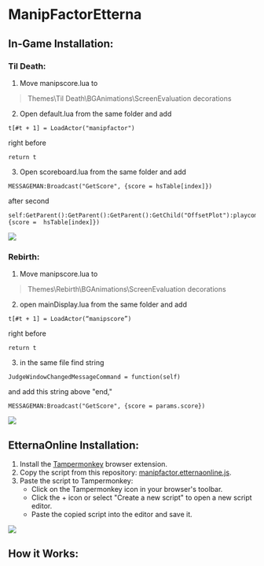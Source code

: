 # ManipFactorEtterna
## In-Game Installation:
### Til Death:
1. Move manipscore.lua to
>Themes\Til Death\BGAnimations\ScreenEvaluation decorations
2. Open default.lua from the same folder and add
```
t[#t + 1] = LoadActor("manipfactor")
```
right before 
```
return t
```
3. Open scoreboard.lua from the same folder and add
```
MESSAGEMAN:Broadcast("GetScore", {score = hsTable[index]})
```
after second
```
self:GetParent():GetParent():GetParent():GetChild("OffsetPlot"):playcommand("SetFromScore", {score =  hsTable[index]})
```

![](https://i.imgur.com/fJyWtYi.png)

### Rebirth:
1. Move manipscore.lua to
>Themes\Rebirth\BGAnimations\ScreenEvaluation decorations
2. open mainDisplay.lua from the same folder and add
```
t[#t + 1] = LoadActor(“manipscore”)
```
right before 
```
return t
```
3. in the same file find string
```
JudgeWindowChangedMessageCommand = function(self)
```
and add this string above "end,"
```
MESSAGEMAN:Broadcast("GetScore", {score = params.score})
```

![](https://i.imgur.com/PWOHL84.png)

## EtternaOnline Installation:
1. Install the [Tampermonkey](https://www.tampermonkey.net/) browser extension.
2. Copy the script from this repository: [manipfactor.etternaonline.js](https://raw.githubusercontent.com/MaidOfFire/ManipFactorEtterna/main/manipfactor.etternaonline.js).
3. Paste the script to Tampermonkey:
   * Click on the Tampermonkey icon in your browser's toolbar.
   * Click the + icon or select "Create a new script" to open a new script editor.
   * Paste the copied script into the editor and save it.

![](https://i.imgur.com/8zgsVxT.png)

## How it Works:

